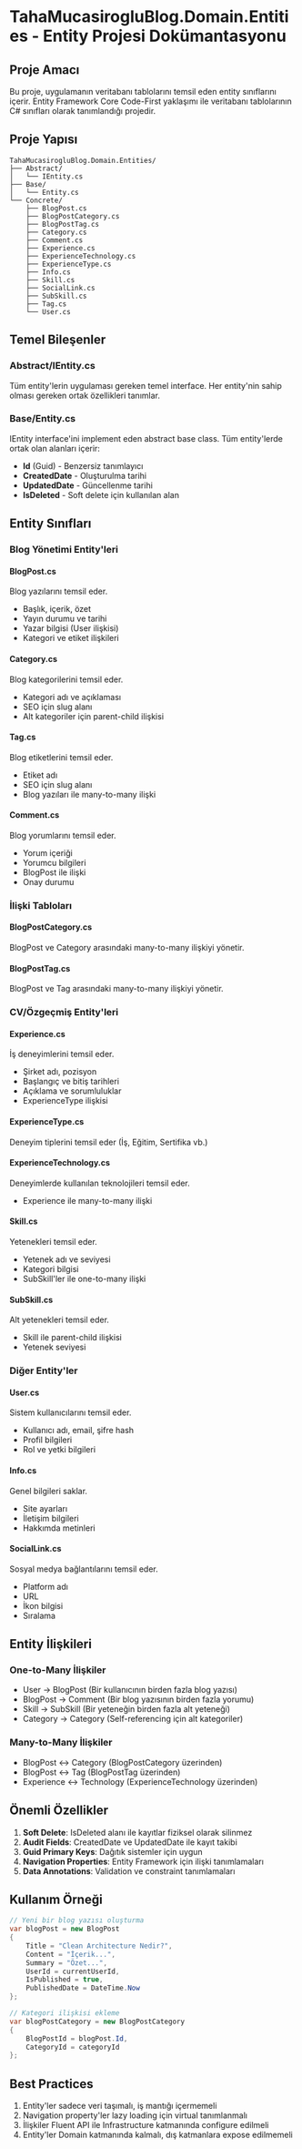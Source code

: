 # TahaMucasirogluBlog.Domain.Entities - Entity Projesi Dokümantasyonu

## Proje Amacı

Bu proje, uygulamanın veritabanı tablolarını temsil eden entity sınıflarını içerir. Entity Framework Core Code-First yaklaşımı ile veritabanı tablolarının C# sınıfları olarak tanımlandığı projedir.

## Proje Yapısı

```
TahaMucasirogluBlog.Domain.Entities/
├── Abstract/
│   └── IEntity.cs
├── Base/
│   └── Entity.cs
└── Concrete/
    ├── BlogPost.cs
    ├── BlogPostCategory.cs
    ├── BlogPostTag.cs
    ├── Category.cs
    ├── Comment.cs
    ├── Experience.cs
    ├── ExperienceTechnology.cs
    ├── ExperienceType.cs
    ├── Info.cs
    ├── Skill.cs
    ├── SocialLink.cs
    ├── SubSkill.cs
    ├── Tag.cs
    └── User.cs
```

## Temel Bileşenler

### Abstract/IEntity.cs
Tüm entity'lerin uygulaması gereken temel interface. Her entity'nin sahip olması gereken ortak özellikleri tanımlar.

### Base/Entity.cs
IEntity interface'ini implement eden abstract base class. Tüm entity'lerde ortak olan alanları içerir:
- **Id** (Guid) - Benzersiz tanımlayıcı
- **CreatedDate** - Oluşturulma tarihi
- **UpdatedDate** - Güncellenme tarihi
- **IsDeleted** - Soft delete için kullanılan alan

## Entity Sınıfları

### Blog Yönetimi Entity'leri

#### BlogPost.cs
Blog yazılarını temsil eder.
- Başlık, içerik, özet
- Yayın durumu ve tarihi
- Yazar bilgisi (User ilişkisi)
- Kategori ve etiket ilişkileri

#### Category.cs
Blog kategorilerini temsil eder.
- Kategori adı ve açıklaması
- SEO için slug alanı
- Alt kategoriler için parent-child ilişkisi

#### Tag.cs
Blog etiketlerini temsil eder.
- Etiket adı
- SEO için slug alanı
- Blog yazıları ile many-to-many ilişki

#### Comment.cs
Blog yorumlarını temsil eder.
- Yorum içeriği
- Yorumcu bilgileri
- BlogPost ile ilişki
- Onay durumu

### İlişki Tabloları

#### BlogPostCategory.cs
BlogPost ve Category arasındaki many-to-many ilişkiyi yönetir.

#### BlogPostTag.cs
BlogPost ve Tag arasındaki many-to-many ilişkiyi yönetir.

### CV/Özgeçmiş Entity'leri

#### Experience.cs
İş deneyimlerini temsil eder.
- Şirket adı, pozisyon
- Başlangıç ve bitiş tarihleri
- Açıklama ve sorumluluklar
- ExperienceType ilişkisi

#### ExperienceType.cs
Deneyim tiplerini temsil eder (İş, Eğitim, Sertifika vb.)

#### ExperienceTechnology.cs
Deneyimlerde kullanılan teknolojileri temsil eder.
- Experience ile many-to-many ilişki

#### Skill.cs
Yetenekleri temsil eder.
- Yetenek adı ve seviyesi
- Kategori bilgisi
- SubSkill'ler ile one-to-many ilişki

#### SubSkill.cs
Alt yetenekleri temsil eder.
- Skill ile parent-child ilişkisi
- Yetenek seviyesi

### Diğer Entity'ler

#### User.cs
Sistem kullanıcılarını temsil eder.
- Kullanıcı adı, email, şifre hash
- Profil bilgileri
- Rol ve yetki bilgileri

#### Info.cs
Genel bilgileri saklar.
- Site ayarları
- İletişim bilgileri
- Hakkımda metinleri

#### SocialLink.cs
Sosyal medya bağlantılarını temsil eder.
- Platform adı
- URL
- İkon bilgisi
- Sıralama

## Entity İlişkileri

### One-to-Many İlişkiler
- User → BlogPost (Bir kullanıcının birden fazla blog yazısı)
- BlogPost → Comment (Bir blog yazısının birden fazla yorumu)
- Skill → SubSkill (Bir yeteneğin birden fazla alt yeteneği)
- Category → Category (Self-referencing için alt kategoriler)

### Many-to-Many İlişkiler
- BlogPost ↔ Category (BlogPostCategory üzerinden)
- BlogPost ↔ Tag (BlogPostTag üzerinden)
- Experience ↔ Technology (ExperienceTechnology üzerinden)

## Önemli Özellikler

1. **Soft Delete**: IsDeleted alanı ile kayıtlar fiziksel olarak silinmez
2. **Audit Fields**: CreatedDate ve UpdatedDate ile kayıt takibi
3. **Guid Primary Keys**: Dağıtık sistemler için uygun
4. **Navigation Properties**: Entity Framework için ilişki tanımlamaları
5. **Data Annotations**: Validation ve constraint tanımlamaları

## Kullanım Örneği

```csharp
// Yeni bir blog yazısı oluşturma
var blogPost = new BlogPost
{
    Title = "Clean Architecture Nedir?",
    Content = "İçerik...",
    Summary = "Özet...",
    UserId = currentUserId,
    IsPublished = true,
    PublishedDate = DateTime.Now
};

// Kategori ilişkisi ekleme
var blogPostCategory = new BlogPostCategory
{
    BlogPostId = blogPost.Id,
    CategoryId = categoryId
};
```

## Best Practices

1. Entity'ler sadece veri taşımalı, iş mantığı içermemeli
2. Navigation property'ler lazy loading için virtual tanımlanmalı
3. İlişkiler Fluent API ile Infrastructure katmanında configure edilmeli
4. Entity'ler Domain katmanında kalmalı, dış katmanlara expose edilmemeli
